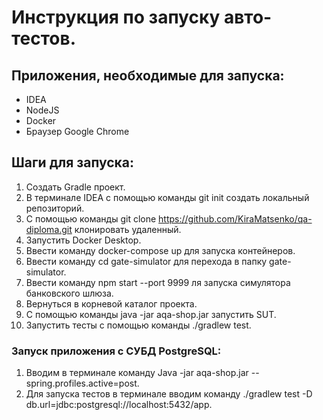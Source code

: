# Инструкция по запуску авто-тестов.

## Приложения, необходимые для запуска: 
* IDEA
* NodeJS
* Docker
* Браузер Google Chrome

## Шаги для запуска: 
1. Создать Gradle проект.
1. В терминале IDEA c помощью команды git init создать локальный репозиторий.
1. С помощью команды git clone https://github.com/KiraMatsenko/qa-diploma.git клонировать удаленный.
1. Запустить Docker Desktop.
1. Ввести команду docker-compose up для запуска контейнеров.
1. Ввести команду cd gate-simulator для перехода в папку gate-simulator.
1. Ввести команду npm start --port 9999 ля запуска симулятора банковского шлюза.
1. Вернуться в корневой каталог проекта.
1. С помощью команды java -jar aqa-shop.jar запустить SUT.
1. Запустить тесты с помощью команды ./gradlew test.

### Запуск приложения с СУБД PostgreSQL: 
1. Вводим в терминале команду Java -jar aqa-shop.jar --spring.profiles.active=post.
1. Для запуска тестов в терминале вводим команду ./gradlew test -D db.url=jdbc:postgresql://localhost:5432/app.